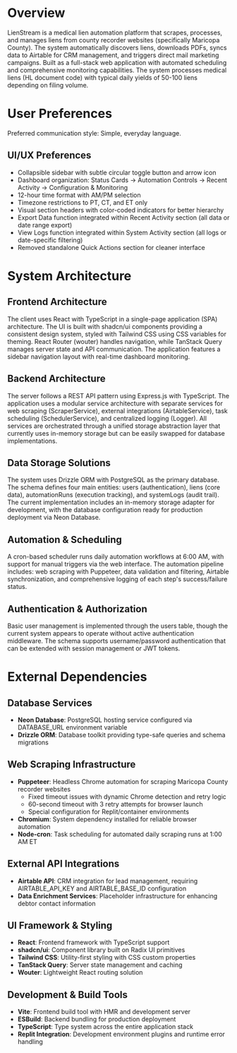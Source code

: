 # Overview

LienStream is a medical lien automation platform that scrapes, processes, and manages liens from county recorder websites (specifically Maricopa County). The system automatically discovers liens, downloads PDFs, syncs data to Airtable for CRM management, and triggers direct mail marketing campaigns. Built as a full-stack web application with automated scheduling and comprehensive monitoring capabilities. The system processes medical liens (HL document code) with typical daily yields of 50-100 liens depending on filing volume.

# User Preferences

Preferred communication style: Simple, everyday language.

## UI/UX Preferences
- Collapsible sidebar with subtle circular toggle button and arrow icon
- Dashboard organization: Status Cards → Automation Controls → Recent Activity → Configuration & Monitoring
- 12-hour time format with AM/PM selection
- Timezone restrictions to PT, CT, and ET only
- Visual section headers with color-coded indicators for better hierarchy
- Export Data function integrated within Recent Activity section (all data or date range export)
- View Logs function integrated within System Activity section (all logs or date-specific filtering)
- Removed standalone Quick Actions section for cleaner interface

# System Architecture

## Frontend Architecture
The client uses React with TypeScript in a single-page application (SPA) architecture. The UI is built with shadcn/ui components providing a consistent design system, styled with Tailwind CSS using CSS variables for theming. React Router (wouter) handles navigation, while TanStack Query manages server state and API communication. The application features a sidebar navigation layout with real-time dashboard monitoring.

## Backend Architecture
The server follows a REST API pattern using Express.js with TypeScript. The application uses a modular service architecture with separate services for web scraping (ScraperService), external integrations (AirtableService), task scheduling (SchedulerService), and centralized logging (Logger). All services are orchestrated through a unified storage abstraction layer that currently uses in-memory storage but can be easily swapped for database implementations.

## Data Storage Solutions
The system uses Drizzle ORM with PostgreSQL as the primary database. The schema defines four main entities: users (authentication), liens (core data), automationRuns (execution tracking), and systemLogs (audit trail). The current implementation includes an in-memory storage adapter for development, with the database configuration ready for production deployment via Neon Database.

## Automation & Scheduling
A cron-based scheduler runs daily automation workflows at 6:00 AM, with support for manual triggers via the web interface. The automation pipeline includes: web scraping with Puppeteer, data validation and filtering, Airtable synchronization, and comprehensive logging of each step's success/failure status.

## Authentication & Authorization
Basic user management is implemented through the users table, though the current system appears to operate without active authentication middleware. The schema supports username/password authentication that can be extended with session management or JWT tokens.

# External Dependencies

## Database Services
- **Neon Database**: PostgreSQL hosting service configured via DATABASE_URL environment variable
- **Drizzle ORM**: Database toolkit providing type-safe queries and schema migrations

## Web Scraping Infrastructure  
- **Puppeteer**: Headless Chrome automation for scraping Maricopa County recorder websites
  - Fixed timeout issues with dynamic Chrome detection and retry logic
  - 60-second timeout with 3 retry attempts for browser launch
  - Special configuration for Replit/container environments
- **Chromium**: System dependency installed for reliable browser automation
- **Node-cron**: Task scheduling for automated daily scraping runs at 1:00 AM ET

## External API Integrations
- **Airtable API**: CRM integration for lead management, requiring AIRTABLE_API_KEY and AIRTABLE_BASE_ID configuration
- **Data Enrichment Services**: Placeholder infrastructure for enhancing debtor contact information

## UI Framework & Styling
- **React**: Frontend framework with TypeScript support
- **shadcn/ui**: Component library built on Radix UI primitives
- **Tailwind CSS**: Utility-first styling with CSS custom properties
- **TanStack Query**: Server state management and caching
- **Wouter**: Lightweight React routing solution

## Development & Build Tools
- **Vite**: Frontend build tool with HMR and development server
- **ESBuild**: Backend bundling for production deployment
- **TypeScript**: Type system across the entire application stack
- **Replit Integration**: Development environment plugins and runtime error handling